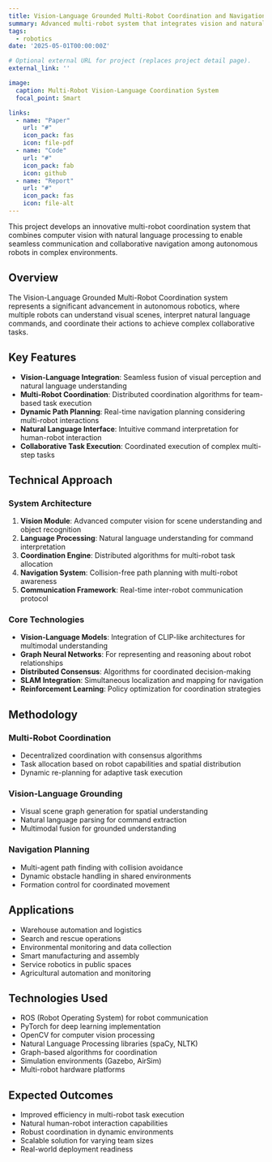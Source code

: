 ```yaml
---
title: Vision-Language Grounded Multi-Robot Coordination and Navigation
summary: Advanced multi-robot system that integrates vision and natural language processing for coordinated navigation and task execution in dynamic environments.
tags:
  - robotics
date: '2025-05-01T00:00:00Z'

# Optional external URL for project (replaces project detail page).
external_link: ''

image:
  caption: Multi-Robot Vision-Language Coordination System
  focal_point: Smart

links:
  - name: "Paper"
    url: "#"
    icon_pack: fas
    icon: file-pdf
  - name: "Code"
    url: "#"
    icon_pack: fab
    icon: github
  - name: "Report"
    url: "#"
    icon_pack: fas
    icon: file-alt
---
```


This project develops an innovative multi-robot coordination system that combines computer vision with natural language processing to enable seamless communication and collaborative navigation among autonomous robots in complex environments.

## Overview

The Vision-Language Grounded Multi-Robot Coordination system represents a significant advancement in autonomous robotics, where multiple robots can understand visual scenes, interpret natural language commands, and coordinate their actions to achieve complex collaborative tasks.

## Key Features

- **Vision-Language Integration**: Seamless fusion of visual perception and natural language understanding
- **Multi-Robot Coordination**: Distributed coordination algorithms for team-based task execution
- **Dynamic Path Planning**: Real-time navigation planning considering multi-robot interactions
- **Natural Language Interface**: Intuitive command interpretation for human-robot interaction
- **Collaborative Task Execution**: Coordinated execution of complex multi-step tasks

## Technical Approach

### System Architecture

1. **Vision Module**: Advanced computer vision for scene understanding and object recognition
2. **Language Processing**: Natural language understanding for command interpretation
3. **Coordination Engine**: Distributed algorithms for multi-robot task allocation
4. **Navigation System**: Collision-free path planning with multi-robot awareness
5. **Communication Framework**: Real-time inter-robot communication protocol

### Core Technologies

- **Vision-Language Models**: Integration of CLIP-like architectures for multimodal understanding
- **Graph Neural Networks**: For representing and reasoning about robot relationships
- **Distributed Consensus**: Algorithms for coordinated decision-making
- **SLAM Integration**: Simultaneous localization and mapping for navigation
- **Reinforcement Learning**: Policy optimization for coordination strategies

## Methodology

### Multi-Robot Coordination
- Decentralized coordination with consensus algorithms
- Task allocation based on robot capabilities and spatial distribution
- Dynamic re-planning for adaptive task execution

### Vision-Language Grounding
- Visual scene graph generation for spatial understanding
- Natural language parsing for command extraction
- Multimodal fusion for grounded understanding

### Navigation Planning
- Multi-agent path finding with collision avoidance
- Dynamic obstacle handling in shared environments
- Formation control for coordinated movement

## Applications

- Warehouse automation and logistics
- Search and rescue operations
- Environmental monitoring and data collection
- Smart manufacturing and assembly
- Service robotics in public spaces
- Agricultural automation and monitoring

## Technologies Used

- ROS (Robot Operating System) for robot communication
- PyTorch for deep learning implementation
- OpenCV for computer vision processing
- Natural Language Processing libraries (spaCy, NLTK)
- Graph-based algorithms for coordination
- Simulation environments (Gazebo, AirSim)
- Multi-robot hardware platforms

## Expected Outcomes

- Improved efficiency in multi-robot task execution
- Natural human-robot interaction capabilities
- Robust coordination in dynamic environments
- Scalable solution for varying team sizes
- Real-world deployment readiness
